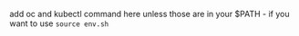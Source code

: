 add oc and kubectl command here unless those are in your $PATH - if you want to use `source env.sh`
